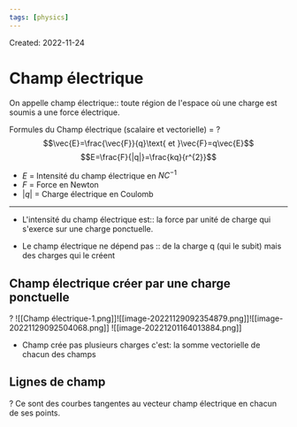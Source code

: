 ```yaml
---
tags: [physics] 
---
```

Created: 2022-11-24

# Champ électrique
On appelle champ électrique:: toute région de l'espace où une charge est soumis a une force électrique.
<!--SR:!2023-04-16,60,170-->

Formules du Champ électrique (scalaire et vectorielle) =
?
$$\vec{E}=\frac{\vec{F}}{q}\text{ et }\vec{F}=q\vec{E}$$
$$E=\frac{F}{|q|}=\frac{kq}{r^{2}}$$
- $E$ = Intensité du champ électrique en $NC^{-1}$
- $F$ = Force en Newton 
- $|q|$ = Charge électrique en Coulomb
---
<!--SR:!2023-03-10,54,210-->

- L'intensité du champ électrique est:: la force par unité de charge qui s'exerce sur une charge ponctuelle.
<!--SR:!2023-03-06,23,259-->

<!--SR:!2023-02-12,14,130-->
- Le champ électrique ne dépend pas :: de la charge q (qui le subit) mais des charges qui le créent
<!--SR:!2023-06-19,117,230-->

## Champ électrique créer par une charge ponctuelle
?
![[Champ électrique-1.png]]![[image-20221129092354879.png]]![[image-20221129092504068.png]]
![[image-20221201164013884.png]]
<!--SR:!2023-05-03,87,230-->


- Champ crée pas plusieurs charges c'est: la somme vectorielle de chacun des champs

## Lignes de champ
?
Ce sont des courbes tangentes au vecteur champ électrique en chacun de ses points.
<!--SR:!2023-05-04,88,230-->

<!--SR:!2022-12-01,1,214-->


